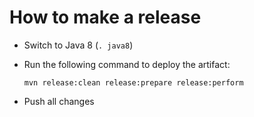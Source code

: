 How to make a release
=====================

* Switch to Java 8 (`. java8`)
* Run the following command to deploy the artifact:

  ```
  mvn release:clean release:prepare release:perform
  ```

* Push all changes
